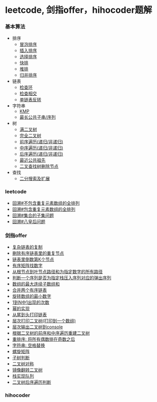 # leetcode, 剑指offer，hihocoder题解

### 基本算法
- 排序
  * [冒泡排序](https://github.com/fengzhongliusu/algorithm/blob/master/collections/sort/Bubble.java)
  * [插入排序](https://github.com/fengzhongliusu/algorithm/blob/master/collections/sort/Insertion.java)
  * [选择排序](https://github.com/fengzhongliusu/algorithm/blob/master/collections/sort/Selection.java)
  * [快排](https://github.com/fengzhongliusu/algorithm/blob/master/collections/sort/Quick.java)
  * [堆排](https://github.com/fengzhongliusu/algorithm/blob/master/collections/sort/Heap.java)
  * [归并排序](https://github.com/fengzhongliusu/algorithm/blob/master/collections/sort/Merge.java)
- 链表
  * [检查环](https://github.com/fengzhongliusu/algorithm/blob/master/collections/linkedList/CheckRing.java)
  * [检查相交](https://github.com/fengzhongliusu/algorithm/blob/master/collections/linkedList/CheckJoin.java)
  * [单链表反转](https://github.com/fengzhongliusu/algorithm/blob/master/collections/linkedList/Reverse.java)
- 字符串
  * [KMP](https://github.com/fengzhongliusu/algorithm/blob/master/collections/string/KMP.java)
  * [最长公共子串/序列](https://github.com/fengzhongliusu/algorithm/blob/master/collections/string/LCS.java)
- 树
  * [满二叉树](https://github.com/fengzhongliusu/algorithm/blob/master/collections/tree/FullTree.java)
  * [完全二叉树](https://github.com/fengzhongliusu/algorithm/blob/master/collections/tree/CompleteTree.java)
  * [前序遍历(递归/非递归)](https://github.com/fengzhongliusu/algorithm/blob/master/collections/tree/PreOrder.java)
  * [中序遍历(递归/非递归)](https://github.com/fengzhongliusu/algorithm/blob/master/collections/tree/InOrder.java)
  * [后序遍历(递归/非递归)](https://github.com/fengzhongliusu/algorithm/blob/master/collections/tree/PostOrder.java)
  * [最近公共祖先](https://github.com/fengzhongliusu/algorithm/blob/master/collections/tree/LCA.java)
  * [二叉查找树删除节点](https://github.com/fengzhongliusu/algorithm/blob/master/collections/tree/DeleletNode.java)
- 查找
  * [二分搜索及扩展](https://github.com/fengzhongliusu/algorithm/blob/master/collections/search/BinSearch.java)

### leetcode 
- [回溯#不包含重复元素数组的全排列](https://github.com/fengzhongliusu/algorithm/blob/master/leetcode/Permutation.java)
- [回溯#包含重复元素数组的全排列](https://github.com/fengzhongliusu/algorithm/blob/master/sword/Permutation.java)
- [回溯#集合的子集问题](https://github.com/fengzhongliusu/algorithm/blob/master/leetcode/Subset.java)
- [回溯#八皇后问题](https://github.com/fengzhongliusu/algorithm/blob/master/leetcode/Queens.java)


### 剑指offer
- [复杂链表的复制](https://github.com/fengzhongliusu/algorithm/blob/master/sword/CopyLinkNodes.java)
- [删除有序链表里的重复节点](https://github.com/fengzhongliusu/algorithm/blob/master/sword/DeleteDup.java)
- [链表里倒数第K个节点](https://github.com/fengzhongliusu/algorithm/blob/master/sword/FindKthEnd.java)
- [有序矩阵找数字](https://github.com/fengzhongliusu/algorithm/blob/master/sword/FindNumINMatrix.java)
- [从根节点到叶节点路径和为指定数字的所有路径](https://github.com/fengzhongliusu/algorithm/blob/master/sword/VeriPostSeq.java)
- [判断一个序列是否为指定栈压入序列对应的弹出序列](https://github.com/fengzhongliusu/algorithm/blob/master/sword/IsPopOrder.java)
- [数组的最大连续子数组和](https://github.com/fengzhongliusu/algorithm/blob/master/sword/MaxSubArr.java)
- [合并两个有序链表](https://github.com/fengzhongliusu/algorithm/blob/master/sword/MergeLinkList.java)
- [旋转数组的最小数字](https://github.com/fengzhongliusu/algorithm/blob/master/sword/MinNumInRotateArray.java)
- [1到N中1出现的次数](https://github.com/fengzhongliusu/algorithm/blob/master/sword/NumberOfOneN.java)
- [幂的实现](https://github.com/fengzhongliusu/algorithm/blob/master/sword/Power.java)
- [从尾到头打印链表](https://github.com/fengzhongliusu/algorithm/blob/master/sword/PrintListTailToHead.java)
- [层次打印二叉树(打印到一个数组)](https://github.com/fengzhongliusu/algorithm/blob/master/sword/PrintTreeUpDown.java)
- [层次输出二叉树到console](https://github.com/fengzhongliusu/algorithm/blob/master/collections/tree/TreeLevelTraverse.java)
- [根据二叉树的前序和中序遍历重建二叉树](https://github.com/fengzhongliusu/algorithm/blob/master/sword/RebuildBST.java)
- [重排序: 将所有偶数排在奇数之后](https://github.com/fengzhongliusu/algorithm/blob/master/sword/ReOrderArray.java)
- [字符串: 空格替换](https://github.com/fengzhongliusu/algorithm/blob/master/sword/ReplaceSpace.java)
- [螺旋矩阵](https://github.com/fengzhongliusu/algorithm/blob/master/sword/SpiralMatrix.java)
- [子树判断](https://github.com/fengzhongliusu/algorithm/blob/master/sword/SubTree.java)
- [二叉树对称](https://github.com/fengzhongliusu/algorithm/blob/master/sword/SymTree.java)
- [镜像翻转二叉树](https://github.com/fengzhongliusu/algorithm/blob/master/sword/TreeMirror.java)
- [栈实现队列](https://github.com/fengzhongliusu/algorithm/blob/master/sword/TwoStackQueue.java)
- [二叉树后序遍历判断](https://github.com/fengzhongliusu/algorithm/blob/master/sword/findSumPath.java)


### hihocoder 
